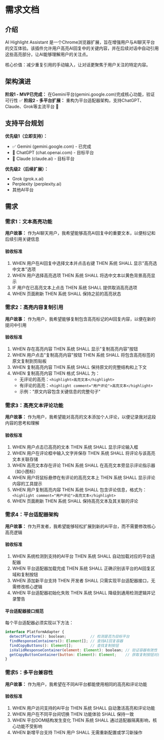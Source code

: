 # 需求文档

## 介绍

AI Highlight Assistant 是一个Chrome浏览器扩展，旨在增强用户与AI聊天平台的交互体验。该插件允许用户高亮AI回复中的关键内容，并在后续对话中自动引用这些高亮部分，让AI能够理解用户的关注点。

核心价值：减少重复引用的手动输入，让对话更聚焦于用户关注的特定内容。

## 架构演进

**阶段1 - MVP已完成：** 在Gemini平台(gemini.google.com)完成核心功能，验证可行性 ✅
**阶段2 - 多平台扩展：** 重构为平台适配器架构，支持ChatGPT、Claude、Grok等主流平台 🔄

## 支持平台规划

**优先级1（立即支持）：**
- ✅ Gemini (gemini.google.com) - 已完成
- 🎯 ChatGPT (chat.openai.com) - 目标平台
- 🎯 Claude (claude.ai) - 目标平台

**优先级2（后续扩展）：**
- Grok (grok.x.ai)
- Perplexity (perplexity.ai)
- 其他AI平台

## 需求

### 需求1：文本高亮功能
**用户故事：** 作为AI聊天用户，我希望能够高亮AI回复中的重要文本，以便标记和后续引用关键信息

#### 验收标准
1. WHEN 用户在AI回复中选择文本并点击右键 THEN 系统 SHALL 显示"高亮选中文本"选项
2. WHEN 用户选择高亮选项 THEN 系统 SHALL 将选中文本以黄色背景高亮显示
3. IF 用户在已高亮文本上点击 THEN 系统 SHALL 提供取消高亮选项
4. WHEN 页面刷新 THEN 系统 SHALL 保持之前的高亮状态

### 需求2：高亮内容复制引用
**用户故事：** 作为用户，我希望能够复制包含高亮标记的AI回复内容，以便在新的提问中引用

#### 验收标准
1. WHEN 存在高亮内容 THEN 系统 SHALL 显示"复制高亮内容"按钮
2. WHEN 用户点击"复制高亮内容"按钮 THEN 系统 SHALL 将包含高亮标签的原文复制到剪贴板
3. WHEN 复制高亮内容 THEN 系统 SHALL 保持原文的完整结构和上下文
4. WHEN 复制高亮内容 THEN 格式 SHALL 为：
   - 无评论的高亮：`<highlight>高亮文本</highlight>`
   - 有评论的高亮：`<highlight comment="用户评论">高亮文本</highlight>`
   - 示例："原文内容包含<highlight comment="这很重要">关键信息</highlight>的完整句子"

### 需求3：高亮文本评论功能
**用户故事：** 作为用户，我希望能对高亮的文本添加个人评论，以便记录我对这段内容的思考和理解

#### 验收标准
1. WHEN 用户点击已高亮的文本 THEN 系统 SHALL 显示评论输入框
2. WHEN 用户在评论框中输入文字并保存 THEN 系统 SHALL 将评论与该高亮文本关联存储
3. WHEN 高亮文本存在评论 THEN 系统 SHALL 在高亮文本旁显示评论指示器（如小图标）
4. WHEN 用户将鼠标悬停在有评论的高亮文本上 THEN 系统 SHALL 显示评论内容的工具提示
5. WHEN 用户复制高亮内容 THEN 系统 SHALL 包含评论信息，格式为：`<highlight comment="用户评论">高亮文本</highlight>`
6. WHEN 页面刷新 THEN 系统 SHALL 保持高亮文本及其关联的评论

### 需求4：平台适配器架构
**用户故事：** 作为开发者，我希望能够轻松扩展到新的AI平台，而不需要修改核心高亮逻辑

#### 验收标准
1. WHEN 系统检测到支持的AI平台 THEN 系统 SHALL 自动加载对应的平台适配器
2. WHEN 平台适配器加载完成 THEN 系统 SHALL 正确识别该平台的AI回复区域和复制按钮
3. WHEN 添加新平台支持 THEN 开发者 SHALL 只需实现平台适配器接口，无需修改核心逻辑
4. WHEN 平台适配器初始化失败 THEN 系统 SHALL 降级到通用检测逻辑并记录警告

#### 平台适配器接口规范
每个平台适配器必须实现以下方法：
```javascript
interface PlatformAdapter {
  detectPlatform(): boolean;           // 检测是否为目标平台
  findResponseContainers(): Element[]; // 查找AI回复容器
  findCopyButtons(): Element[];        // 查找复制按钮
  isValidResponseContainer(element: Element): boolean; // 验证容器有效性
  getCopyButtonContainer(button: Element): Element;    // 获取复制按钮对应的消息容器
}
```

### 需求5：多平台兼容性
**用户故事：** 作为用户，我希望在不同AI平台都能使用相同的高亮和评论功能

#### 验收标准
1. WHEN 用户访问支持的AI平台 THEN 系统 SHALL 自动激活高亮和评论功能
2. WHEN 用户在不同平台间切换 THEN 功能体验 SHALL 保持一致
3. WHEN 平台DOM结构发生变化 THEN 系统 SHALL 通过适配器隔离影响，核心功能不受影响
4. WHEN 新增平台支持 THEN 用户 SHALL 无需重新配置或学习新操作

